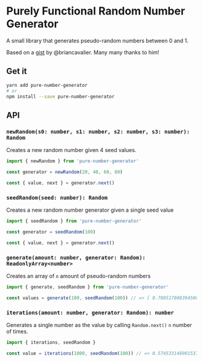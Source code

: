 # Purely Functional Random Number Generator

A small library that generates pseudo-random numbers between 0 and 1.

Based on a [gist](https://gist.github.com/briancavalier/f71314fcff5e7870608e) by @briancavalier.
Many many thanks to him!

## Get it

```sh
yarn add pure-number-generator
# or
npm install --save pure-number-generator
```

## API

### `newRandom(s0: number, s1: number, s2: number, s3: number): Random`

Creates a new random number given 4 seed values.

```typescript
import { newRandom } from 'pure-number-generator'

const generator = newRandom(20, 40, 60, 80)

const { value, next } = generator.next()
```

### `seedRandom(seed: number): Random`

Creates a new random number generator given a single seed value

```typescript
import { seedRandom } from 'pure-number-generator'

const generator = seedRandom(100)

const { value, next } = generator.next()
```

### `generate(amount: number, generator: Random): ReadonlyArray<number>`

Creates an array of `n` amount of pseudo-random numbers

```typescript
import { generate, seedRandom } from 'pure-number-generator'

const values = generate(100, seedRandom(100)) // => [ 0.7805178083945066, ... ] 100 items
```

### `iterations(amount: number, generator: Random): number`

Generates a single number as the value by calling `Random.next()` `n` number of
times.

```typescript
import { iterations, seedRandom }

const value = iterations(1000, seedRandom(100)) // => 0.5745331489015371
```